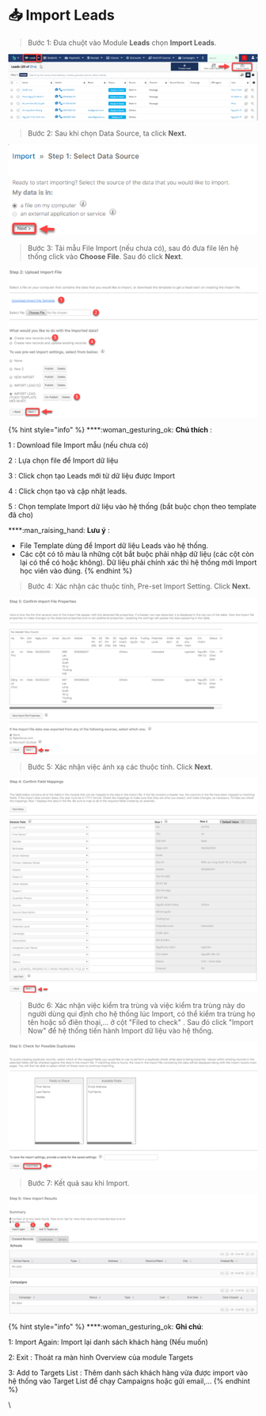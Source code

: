 # 📥 Import Leads

> Bước 1: Đưa chuột vào Module **Leads** chọn **Import Leads**.

![](../../.gitbook/assets/ImportLead.png)

> Bước 2: Sau khi chọn Data Source, ta click **Next.**

![](<../../.gitbook/assets/2 (1).png>)

> Bước 3:&#x20;
> Tải mẫu File Import (nếu chưa có), sau đó đưa file lên hệ thống click vào **Choose File**. Sau đó click **Next**.

![](../../.gitbook/assets/ImportLead2.png)

{% hint style="info" %}
****:woman\_gesturing\_ok: **Chú thích** :

1 : Download file Import mẫu (nếu chưa có)

2 : Lựa chọn file để Import dữ liệu

3 : Click chọn tạo Leads mới từ dữ liệu được Import

4 : Click chọn tạo và cập nhật leads.

5 : Chọn template Import dữ liệu vào hệ thống (bắt buộc chọn theo template đã cho)

****:man\_raising\_hand: **Lưu ý** :&#x20;

* File Template dùng để Import dữ liệu Leads vào hệ thống.
* Các cột có tô màu là những cột bắt buộc phải nhập dữ liệu (các cột còn lại có thể có hoặc không). Dữ liệu phải chính xác thì hệ thống mới Import học viên vào đúng.
{% endhint %}

> Bước 4: Xác nhận các thuộc tính, Pre-set Import Setting. Click **Next.**

![](<../../.gitbook/assets/4 (1).png>)

> Bước 5: Xác nhận việc ánh xạ các thuộc tính. Click **Next**.

![](<../../.gitbook/assets/5 (1).png>)

> Bước 6: Xác nhận việc kiểm tra trùng và việc kiểm tra trùng này do người dùng qui định cho hệ thống lúc Import, có thể kiểm tra trùng họ tên hoặc số điên thoại,... ở cột "Filed to check" . Sau đó click "Import Now" để hệ thống tiến hành Import dữ liệu vào hệ thống.

![](<../../.gitbook/assets/6 (1).png>)

> Bước 7: Kết quả sau khi Import.

![](<../../.gitbook/assets/7 (1).png>)

{% hint style="info" %}
****:woman\_gesturing\_ok: **Ghi chú**:

1: Import Again: Import lại danh sách khách hàng (Nếu muốn)

2: Exit : Thoát ra màn hình Overview của module Targets

3: Add to Targets List : Thêm danh sách khách hàng vừa được import vào hệ thống vào Target List để chạy Campaigns hoặc gửi email,...
{% endhint %}

​\
